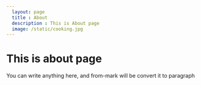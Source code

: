 ```yaml
---
  layout: page
  title : About
  description : This is About page
  image: /static/cooking.jpg
---
```


# This is about page

You can write anything here, and from-mark will be convert it to paragraph
